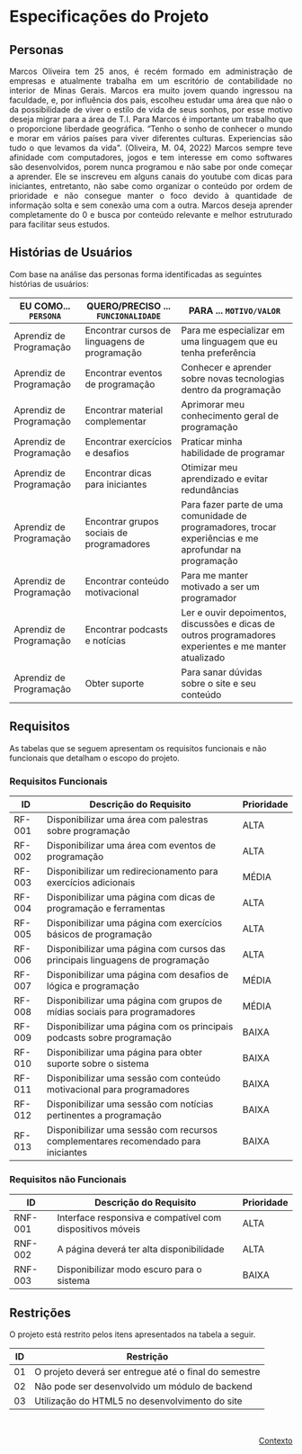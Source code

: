 # Especificações do Projeto

## Personas

<div align="justify">

Marcos Oliveira tem 25 anos, é recém formado em administração de empresas e atualmente trabalha em um escritório de contabilidade no interior de Minas Gerais. Marcos era muito jovem quando ingressou na faculdade, e, por influência dos pais, escolheu estudar uma área que não o da possibilidade de viver o estilo de vida de seus sonhos, por esse motivo deseja migrar para a área de T.I. Para Marcos é importante um trabalho que o proporcione liberdade geográfica. “Tenho o sonho de conhecer o mundo e morar em vários países para viver diferentes culturas. Experiencias são tudo o que levamos da vida". (Oliveira, M. 04, 2022) Marcos sempre teve afinidade com computadores, jogos e tem interesse em como softwares são desenvolvidos, porem nunca programou e não sabe por onde começar a aprender. Ele se inscreveu em alguns canais do youtube com dicas para iniciantes, entretanto, não sabe como organizar o conteúdo por ordem de prioridade e não consegue manter o foco devido à quantidade de informação solta e sem conexão uma com a outra. Marcos deseja aprender completamente do 0 e busca por conteúdo relevante e melhor estruturado para facilitar seus estudos.

</div>

## Histórias de Usuários

Com base na análise das personas forma identificadas as seguintes histórias de usuários:

|EU COMO... `PERSONA`| QUERO/PRECISO ... `FUNCIONALIDADE` |PARA ... `MOTIVO/VALOR`                 |
|--------------------|------------------------------------|----------------------------------------|
|Aprendiz de Programação|Encontrar cursos de linguagens de programação|Para me especializar em uma linguagem que eu tenha preferência|
|Aprendiz de Programação|Encontrar eventos de programação|Conhecer e aprender sobre novas tecnologias dentro da programação|
|Aprendiz de Programação|Encontrar material complementar|Aprimorar meu conhecimento geral de programação|
|Aprendiz de Programação|Encontrar exercícios e desafios|Praticar minha habilidade de programar|
|Aprendiz de Programação|Encontrar dicas para iniciantes|Otimizar meu aprendizado e evitar redundâncias|
|Aprendiz de Programação|Encontrar grupos sociais de programadores|Para fazer parte de uma comunidade de programadores, trocar experiências e me aprofundar na programação|
|Aprendiz de Programação|Encontrar conteúdo motivacional|Para me manter motivado a ser um programador|
|Aprendiz de Programação|Encontrar podcasts e notícias|Ler e ouvir depoimentos, discussões e dicas de outros programadores experientes e me manter atualizado|
|Aprendiz de Programação|Obter suporte|Para sanar dúvidas sobre o site e seu conteúdo|


## Requisitos

As tabelas que se seguem apresentam os requisitos funcionais e não funcionais que detalham o escopo do projeto.

### Requisitos Funcionais

|ID    | Descrição do Requisito  | Prioridade |
|------|-----------------------------------------|----|
|RF-001| Disponibilizar uma área com palestras sobre programação| ALTA |
|RF-002| Disponibilizar uma área com eventos de programação| ALTA |
|RF-003| Disponibilizar um redirecionamento para exercícios adicionais| MÉDIA |
|RF-004| Disponibilizar uma página com dicas de programação e ferramentas| ALTA |
|RF-005| Disponibilizar uma página com exercícios básicos de programação| ALTA |
|RF-006| Disponibilizar uma página com cursos das principais linguagens de programação| ALTA |
|RF-007| Disponibilizar uma página com desafios de lógica e programação| MÉDIA |
|RF-008| Disponibilizar uma página com grupos de mídias sociais para programadores| MÉDIA |
|RF-009| Disponibilizar uma página com os principais podcasts sobre programação| BAIXA |
|RF-010| Disponibilizar uma página para obter suporte sobre o sistema| BAIXA |
|RF-011| Disponibilizar uma sessão com conteúdo motivacional para programadores| BAIXA |
|RF-012| Disponibilizar uma sessão com notícias pertinentes a programação| BAIXA |
|RF-013| Disponibilizar uma sessão com recursos complementares recomendado para iniciantes| BAIXA |


### Requisitos não Funcionais

|ID     | Descrição do Requisito  |Prioridade |
|-------|-------------------------|----|
|RNF-001| Interface responsiva e compatível com dispositivos móveis | ALTA |
|RNF-002| A página deverá ter alta disponibilidade | ALTA |
|RNF-003| Disponibilizar modo escuro para o sistema | BAIXA |


## Restrições

O projeto está restrito pelos itens apresentados na tabela a seguir.

|ID| Restrição                                             |
|--|-------------------------------------------------------|
|01| O projeto deverá ser entregue até o final do semestre |
|02| Não pode ser desenvolvido um módulo de backend        |
|03| Utilização do HTML5 no desenvolvimento do site        |


<br>

<p align="right"><a href="./context.md">Contexto</a>
